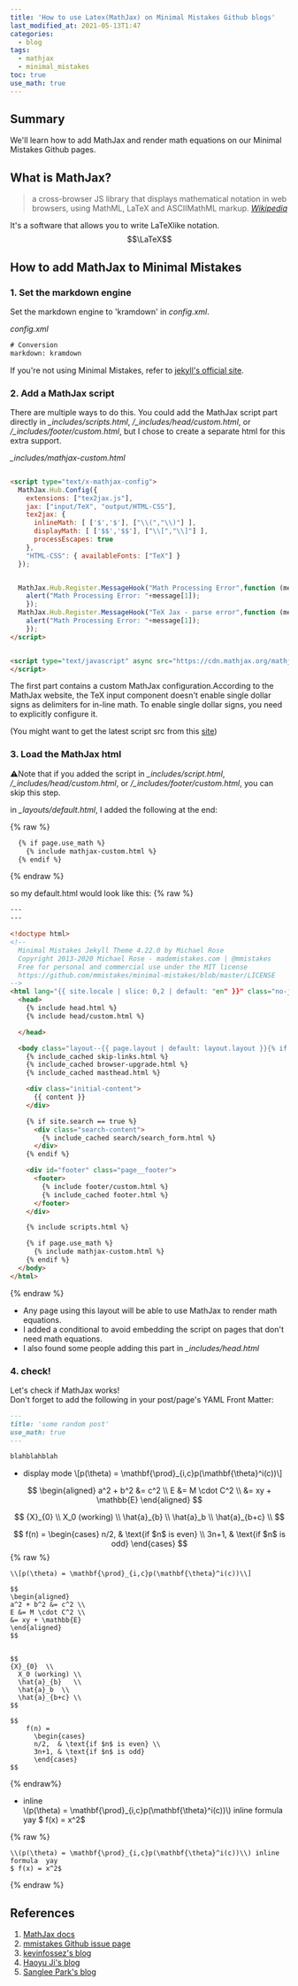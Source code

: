```yaml
---
title: 'How to use Latex(MathJax) on Minimal Mistakes Github blogs'
last_modified_at: 2021-05-13T1:47
categories:
  - blog
tags:
  - mathjax
  - minimal_mistakes
toc: true
use_math: true
---
```


## Summary 
We'll learn how to add MathJax and render math equations on our Minimal Mistakes Github pages. 

## What is MathJax?
> a cross-browser JS library that displays mathematical notation in web browsers, using MathML, LaTeX and ASCIIMathML markup. <cite><a href="https://en.wikipedia.org/wiki/MathJax">Wikipedia</a></cite>

It's a software that allows you to write LaTeXlike notation. 
$$\LaTeX$$


## How to add MathJax to Minimal Mistakes 

### 1. Set the markdown engine
Set the markdown engine to 'kramdown' in *config.xml*. 

*config.xml*
```xml
# Conversion
markdown: kramdown
```
If you're not using Minimal Mistakes, refer to [jekyll's official site](https://jekyllrb.com/docs/configuration/). 

### 2. Add a MathJax script
There are multiple ways to do this. You could add the MathJax script part directly in *_includes/scripts.html*, */_includes/head/custom.html*, or */_includes/footer/custom.html*, but I chose to create a separate html for this extra support.

*_includes/mathjax-custom.html*
```html

<script type="text/x-mathjax-config">
  MathJax.Hub.Config({
    extensions: ["tex2jax.js"],
    jax: ["input/TeX", "output/HTML-CSS"],
    tex2jax: {
      inlineMath: [ ['$','$'], ["\\(","\\)"] ],
      displayMath: [ ['$$','$$'], ["\\[","\\]"] ],
      processEscapes: true
    },
    "HTML-CSS": { availableFonts: ["TeX"] }
  });


  MathJax.Hub.Register.MessageHook("Math Processing Error",function (message) {
    alert("Math Processing Error: "+message[1]);
    });
  MathJax.Hub.Register.MessageHook("TeX Jax - parse error",function (message) {
    alert("Math Processing Error: "+message[1]);
    });
</script>


<script type="text/javascript" async src="https://cdn.mathjax.org/mathjax/latest/MathJax.js?config=TeX-MML-AM_CHTML">
</script>
```
The first part contains a custom MathJax configuration.According to the MathJax website, the TeX input component doesn't enable single dollar signs as delimiters for in-line math. To enable single dollar signs, you need to explicitly configure it. 

(You might want to get the latest script src from this [site](http://docs.mathjax.org/en/latest/web/start.html))




### 3. Load the MathJax html
⚠️Note that if you added the script in *_includes/script.html*,  */_includes/head/custom.html*, or */_includes/footer/custom.html*, you can skip this step.


in *_layouts/default.html*, I added the following at the end: 

{% raw %}
```html
  {% if page.use_math %}
    {% include mathjax-custom.html %}
  {% endif %}
```
{% endraw %}

so my default.html would look like this: 
{% raw %}
```html
---
---

<!doctype html>
<!--
  Minimal Mistakes Jekyll Theme 4.22.0 by Michael Rose
  Copyright 2013-2020 Michael Rose - mademistakes.com | @mmistakes
  Free for personal and commercial use under the MIT license
  https://github.com/mmistakes/minimal-mistakes/blob/master/LICENSE
-->
<html lang="{{ site.locale | slice: 0,2 | default: "en" }}" class="no-js">
  <head>
    {% include head.html %}
    {% include head/custom.html %}

  </head>

  <body class="layout--{{ page.layout | default: layout.layout }}{% if page.classes or layout.classes %}{{ page.classes | default: layout.classes | join: ' ' | prepend: ' ' }}{% endif %}">
    {% include_cached skip-links.html %}
    {% include_cached browser-upgrade.html %}
    {% include_cached masthead.html %}

    <div class="initial-content">
      {{ content }}
    </div>

    {% if site.search == true %}
      <div class="search-content">
        {% include_cached search/search_form.html %}
      </div>
    {% endif %}

    <div id="footer" class="page__footer">
      <footer>
        {% include footer/custom.html %}
        {% include_cached footer.html %}
      </footer>
    </div>

    {% include scripts.html %}

    {% if page.use_math %}
      {% include mathjax-custom.html %}
    {% endif %}
  </body>
</html>


```

{% endraw %}


- Any page using this layout will be able to use MathJax to render math equations. 
- I added a conditional to avoid embedding the script on pages that don't need math equations.
- I also found some people adding this part in *_includes/head.html*



### 4. check!
Let's check if MathJax works!\
Don't forget to add the following in your post/page's YAML Front Matter: 

```md
---
title: 'some random post'
use_math: true
---

blahblahblah

```


- display mode
\\[p(\theta) = \mathbf{\prod}_{i,c}p(\mathbf{\theta}^i(c))\\]

$$
\begin{aligned} 
a^2 + b^2 &= c^2 \\ 
E &= M \cdot C^2 \\ 
&= xy + \mathbb{E} 
\end{aligned}
$$


$$ 
{X}_{0}  \\
  X_0 (working) \\
  \hat{a}_{b}   \\
  \hat{a}_b  \\
  \hat{a}_{b+c} \\
$$

$$
    f(n) =
      \begin{cases}
      n/2,  & \text{if $n$ is even} \\
      3n+1, & \text{if $n$ is odd}
      \end{cases}
$$
{% raw %}
```
\\[p(\theta) = \mathbf{\prod}_{i,c}p(\mathbf{\theta}^i(c))\\]

$$
\begin{aligned} 
a^2 + b^2 &= c^2 \\ 
E &= M \cdot C^2 \\ 
&= xy + \mathbb{E} 
\end{aligned}
$$


$$ 
{X}_{0}  \\
  X_0 (working) \\
  \hat{a}_{b}   \\
  \hat{a}_b  \\
  \hat{a}_{b+c} \\
$$

$$
    f(n) =
      \begin{cases}
      n/2,  & \text{if $n$ is even} \\
      3n+1, & \text{if $n$ is odd}
      \end{cases}
$$
```
{% endraw%}





- inline \
\\(p(\theta) = \mathbf{\prod}_{i,c}p(\mathbf{\theta}^i(c))\\) inline formula  yay
$ f(x) = x^2$


{% raw %}
```
\\(p(\theta) = \mathbf{\prod}_{i,c}p(\mathbf{\theta}^i(c))\\) inline formula  yay
$ f(x) = x^2$
```
{% endraw %}




## References
1. [MathJax docs](http://docs.mathjax.org/en/latest/web/start.html)
2. [mmistakes Github issue page](https://github.com/mmistakes/minimal-mistakes/issues/735)
3. [kevinfossez's blog](https://kevinfossez.github.io/posts/2020/04/blog-post-1/)
4. [Haoyu Ji's blog](https://sort-care.github.io/Latex-on-Blog/)
5. [Sanglee Park's blog](https://sanglee325.github.io/blog/mathjax-github-io/#)

